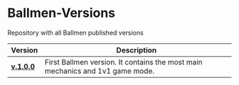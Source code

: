 # Ballmen-Versions
Repository with all Ballmen published versions

|   Version   | Description |
| ----------- | ----------- |
| [ **v.1.0.0** ](https://github.com/47first/Ballmen-Versions/raw/refs/heads/main/Ballman_Beta_v1.0.0.rar) | First Ballmen version. It contains the most main mechanics and 1v1 game mode. |
